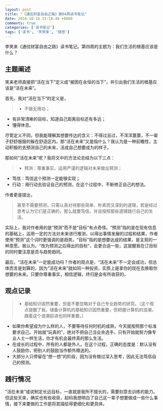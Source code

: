 ```yaml
---
layout: post
title: "《通往财富自由之路》第04周读书笔记"
date: 2016-10-16 15:18:49 +0800
comments: true
categories: ['读书笔记']
tags: ['读书', '李笑来', '随想']
---
```

李笑来《通往财富自由之路》读书笔记。第四周的主题为：我们生活的根基应该是什么？

<!--more-->

## 主题阐述

笑来老师直接把“活在当下”定义成“被困在永恒的当下”，并引出我们生活的根基应该是“活在未来”。

首先，我对“活在当下”的定义是，
>- 不做无用功；
- 有非常清晰的目标，知道自己距离目标还有多远；
- 懂得休息。

尽管定义不同，但我能理解其想要传达的含义：不得过且过，不浑浑噩噩，不一辈子舒舒服服的躲在舒适区内。那“活在未来”又是指什么？我认为是一种前瞻性，主动积极的去预测自己的未来，活成自己想要成为的样子。

那如何“活在未来”呢？我将文中的方法论总结为以下三点：
>- 预测：尊重事实，运用严谨的逻辑对未来做出预测；
- 笃信：笃信这个预测一定能够实现；
- 行动：用行动去验证自己的预测，在这个过程中，不断修正自己的想法。

作者更是提出，
> 甚至不需要预测，只需认真对待那些简单、朴素而又深刻的道理，若是经过思考认为它们是正确的，那么就要笃信，并且按照那些道理践行自己的生活。

实际上，我对作者用的是“预测”而不是“目标”有点奇怪。“预测”指的是在现有信息的基础上，运用一定的方法对未来进行推测，以得出事情发展的过程和结果，作者使用“预测”这个词时更强调的是趋势。“目标”指的是想要达成的结果，是主观的一种意愿。我认为，“改为预测之后得出的目标”，会更合适一些，这提醒我在订目标的同时要注意是否与趋势趋同。

最后，“活在未来”一定能成功吗？作者的观点是，“活在未来”不一定会成功，但总体而言是划算的，因为“活在未来”就如同一种投资，实质上是拿你的现在去换取你想要的未来。只要你尊重事实，相信逻辑，终归是会有所收获的。

## 观点记录

>- 基础知识固然重要，但是不要忽略对于自己专业趋势的研究。（这个观点提醒了我，储备计算机的基础知识固然重要，但把握计算机的浪潮，跟着这个浪潮前进也同样重要。）
- 如果你希望成为什么样的人，不要等待任何时机的成熟，今天就按照那个标准要求自己。开始就“玩真的”，绝对不把自己当业余选手。只有开始就努力像专业人士一样生活，你才有机会最终真的那么生活。
- 在成长的过程中，所有的人都是外人。在这个过程，正确的态度是：默认没有人鼓励你，把别人的鼓励当作额外赠送的。
- 大部分人只停留在“想一想”的阶段，因为没有做过深入思考，因此无法笃信自己的预测。

## 践行情况

“活在未来”或说制定长远目标，一直就是我所不擅长的，需要刻意去训练的能力。但这些天来，确实也有些收获，起码我想明白了自己这一辈子想要做成一些什么事情，接下来要做的工作是将其描绘得更细化和更具体。